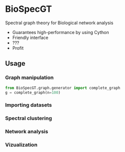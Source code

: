 # BioSpecGT
Spectral graph theory for Biological network analysis

* Guarantees high-performance by using Cython
* Friendly interface
* ???
* Profit


## Usage

### Graph manipulation
 ```python
from BioSpecGT.graph.generator import complete_graph
g = complete_graph(n=100)
```

### Importing datasets


### Spectral clustering

### Network analysis
### Vizualization